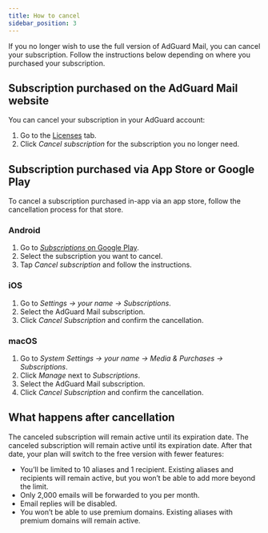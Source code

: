 ```yaml
---
title: How to cancel
sidebar_position: 3
---
```


If you no longer wish to use the full version of AdGuard Mail, you can cancel your subscription. Follow the instructions below depending on where you purchased your subscription.

## Subscription purchased on the AdGuard Mail website

You can cancel your subscription in your AdGuard account:

1. Go to the [Licenses](https://adguardaccount.com/account/licenses) tab.
2. Click _Cancel subscription_ for the subscription you no longer need.

## Subscription purchased via App Store or Google Play

To cancel a subscription purchased in-app via an app store, follow the cancellation process for that store.

### Android

1. Go to [_Subscriptions_ on Google Play](https://play.google.com/store/account/subscriptions).
2. Select the subscription you want to cancel.
3. Tap _Cancel subscription_ and follow the instructions.

### iOS

1. Go to _Settings → your name → Subscriptions_.
2. Select the AdGuard Mail subscription.
3. Click _Cancel Subscription_ and confirm the cancellation.

### macOS

1. Go to _System Settings → your name → Media & Purchases → Subscriptions_.
2. Click _Manage_ next to _Subscriptions_.
3. Select the AdGuard Mail subscription.
4. Click _Cancel Subscription_ and confirm the cancellation.

## What happens after cancellation

The canceled subscription will remain active until its expiration date. The canceled subscription will remain active until its expiration date. After that date, your plan will switch to the free version with fewer features:

- You’ll be limited to 10 aliases and 1 recipient. Existing aliases and recipients will remain active, but you won’t be able to add more beyond the limit.
- Only 2,000 emails will be forwarded to you per month.
- Email replies will be disabled.
- You won’t be able to use premium domains. Existing aliases with premium domains will remain active.
